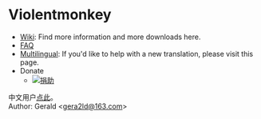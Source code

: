 Violentmonkey
=============

* [Wiki](http://github.com/gera2ld/Violentmonkey/wiki): Find more information and more downloads here.
* [FAQ](http://github.com/gera2ld/Violentmonkey/wiki/FAQ)
* [Multilingual](http://github.com/gera2ld/Violentmonkey/wiki/i18n): If you'd like to help with a new translation, please visit this page.
* Donate
  * [![捐助](https://img.alipay.com/sys/personalprod/style/mc/btn-index.png)](http://me.alipay.com/gera2ld)

中文用户[点此](http://gera2ld.blog.163.com/blog/static/18801729620121115114240912/)。  
Author: Gerald &lt;<gera2ld@163.com>&gt;
